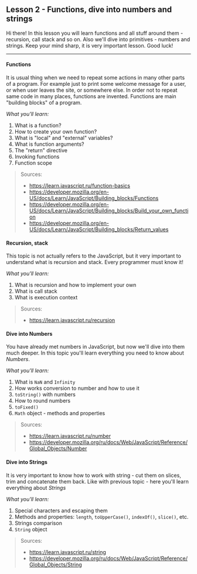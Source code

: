 Lesson 2 - Functions, dive into numbers and strings
------------------------------------------------------------


Hi there! In this lesson you will learn functions and all stuff around them - recursion, call stack and so on. Also we'll dive into primitives - numbers and strings. Keep your mind sharp, it is very important lesson. Good luck!

----------

#### <i class="icon-star"></i> Functions
It is usual thing when we need to repeat some actions in many other parts of a program. 
For example just to print some welcome message for a user, or when user leaves the site, or somewhere else.
In order not to repeat same code in many places, functions are invented. Functions are main "building blocks" of a program.

*What you'll learn:*

 1. What is a function?
 2. How to create your own function?
 3. What is "local" and "external" variables?
 4. What is function arguments?
 5. The "return" directive
 6. Invoking functions
 7. Function scope
 	
> Sources:
> - https://learn.javascript.ru/function-basics
> - https://developer.mozilla.org/en-US/docs/Learn/JavaScript/Building_blocks/Functions
> - https://developer.mozilla.org/en-US/docs/Learn/JavaScript/Building_blocks/Build_your_own_function
> - https://developer.mozilla.org/en-US/docs/Learn/JavaScript/Building_blocks/Return_values

#### <i class="icon-star"></i> Recursion, stack
This topic is not actually refers to the JavaScript, but it very important to understand what is recursion and stack. Every programmer must know it!

*What you'll learn:*

 1. What is recursion and how to implement your own
 2. What is call stack
 3. What is execution context

> Sources:
> - https://learn.javascript.ru/recursion

#### <i class="icon-star"></i> Dive into Numbers
You have already met numbers in JavaScript, but now we'll dive into them much deeper. In this topic you'll learn everything you need to know about *Numbers*.

*What you'll learn:*

 1. What is `NaN` and `Infinity`
 2. How works conversion to number and how to use it
 3. `toString()` with numbers
 4. How to round numbers
 5. `toFixed()`
 6. `Math` object - methods and properties

> Sources:
> - https://learn.javascript.ru/number
> - https://developer.mozilla.org/ru/docs/Web/JavaScript/Reference/Global_Objects/Number

#### <i class="icon-star"></i> Dive into Strings
It is very important to know how to work with string - cut them on slices, trim and concatenate them back. Like with previous topic - here you'll learn everything about *Strings*

*What you'll learn:*

 1. Special characters and escaping them
 2. Methods and properties: `length`, `toUpperCase()`, `indexOf()`, `slice()`, etc.
 3. Strings comparison
 4. `String` object

> Sources:
> - https://learn.javascript.ru/string
> - https://developer.mozilla.org/ru/docs/Web/JavaScript/Reference/Global_Objects/String 
